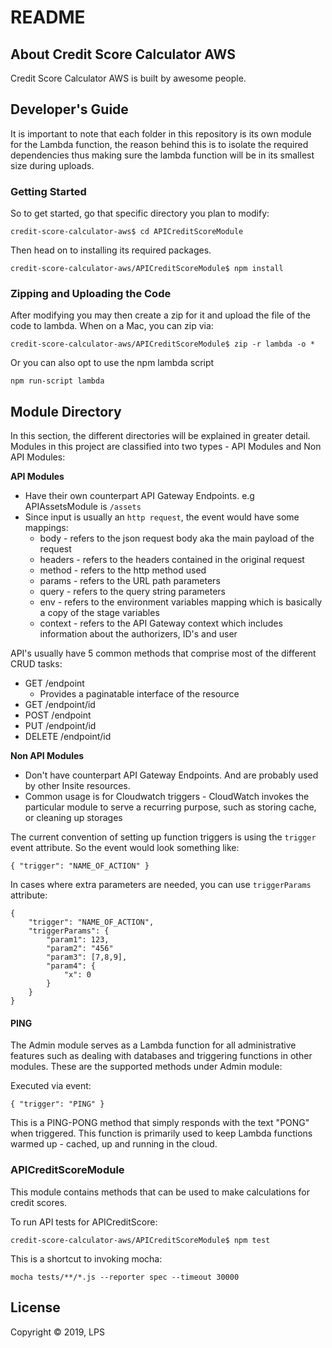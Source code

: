 # README

## About Credit Score Calculator AWS

Credit Score Calculator AWS is built by awesome people.

## Developer's Guide

It is important to note that each folder in this repository
is its own module for the Lambda function, the reason behind this is to isolate
the required dependencies thus making sure the lambda function will be in its
smallest size during uploads.

### Getting Started

So to get started, go that specific directory you plan to modify:

    credit-score-calculator-aws$ cd APICreditScoreModule
    
Then head on to installing its required packages.

    credit-score-calculator-aws/APICreditScoreModule$ npm install

### Zipping and Uploading the Code

After modifying you may then create a zip for it and upload the file of the code
to lambda. When on a Mac, you can zip via:

    credit-score-calculator-aws/APICreditScoreModule$ zip -r lambda -o *
    
Or you can also opt to use the npm lambda script

    npm run-script lambda

## Module Directory

In this section, the different directories will be explained in greater detail. Modules in this project are classified 
into two types - API Modules and Non API Modules:

**API Modules**

- Have their own counterpart API Gateway Endpoints. e.g APIAssetsModule is `/assets`
- Since input is usually an `http request`, the event would have some mappings:
    - body - refers to the json request body aka the main payload of the request
    - headers - refers to the headers contained in the original request
    - method - refers to the http method used
    - params - refers to the URL path parameters
    - query - refers to the query string parameters
    - env - refers to the environment variables mapping which is basically a copy of the stage variables
    - context - refers to the API Gateway context which includes information about the authorizers, ID's and user

API's usually have 5 common methods that comprise most of the different CRUD tasks:

- GET /endpoint
    - Provides a paginatable interface of the resource
- GET /endpoint/id
- POST /endpoint
- PUT /endpoint/id
- DELETE /endpoint/id

**Non API Modules**

- Don't have counterpart API Gateway Endpoints. And are probably used by other Insite resources.
- Common usage is for Cloudwatch triggers - CloudWatch invokes the particular module to serve a recurring purpose,
such as storing cache, or cleaning up storages

The current convention of setting up function triggers is using the `trigger` event attribute. So the event would look
something like:

    { "trigger": "NAME_OF_ACTION" }
    
In cases where extra parameters are needed, you can use `triggerParams` attribute:

    {
        "trigger": "NAME_OF_ACTION",
        "triggerParams": {
            "param1": 123,
            "param2": "456"
            "param3": [7,8,9],
            "param4": {
                "x": 0
            }
        }
    }

#### PING

The Admin module serves as a Lambda function for all administrative features such as dealing with databases
and triggering functions in other modules. These are the supported methods under Admin module:


Executed via event:

    { "trigger": "PING" }

This is a PING-PONG method that simply responds with the text "PONG" when triggered. This function is primarily
used to keep Lambda functions warmed up - cached, up and running in the cloud. 


### APICreditScoreModule

This module contains methods that can be used to make calculations for credit scores.

To run API tests for APICreditScore:

    credit-score-calculator-aws/APICreditScoreModule$ npm test
    
This is a shortcut to invoking mocha:

    mocha tests/**/*.js --reporter spec --timeout 30000

## License

Copyright © 2019, LPS
